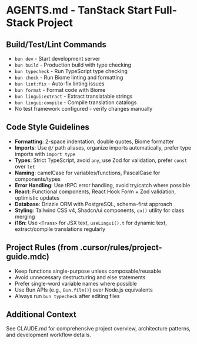 # AGENTS.md - TanStack Start Full-Stack Project

## Build/Test/Lint Commands

- `bun dev` - Start development server
- `bun build` - Production build with type checking
- `bun typecheck` - Run TypeScript type checking
- `bun check` - Run Biome linting and formatting
- `bun lint:fix` - Auto-fix linting issues
- `bun format` - Format code with Biome
- `bun lingui:extract` - Extract translatable strings
- `bun lingui:compile` - Compile translation catalogs
- No test framework configured - verify changes manually

## Code Style Guidelines

- **Formatting**: 2-space indentation, double quotes, Biome formatter
- **Imports**: Use `@/` path aliases, organize imports automatically, prefer type imports with `import type`
- **Types**: Strict TypeScript, avoid `any`, use Zod for validation, prefer `const` over `let`
- **Naming**: camelCase for variables/functions, PascalCase for components/types
- **Error Handling**: Use tRPC error handling, avoid try/catch where possible
- **React**: Functional components, React Hook Form + Zod validation, optimistic updates
- **Database**: Drizzle ORM with PostgreSQL, schema-first approach
- **Styling**: Tailwind CSS v4, Shadcn/ui components, `cn()` utility for class merging
- **i18n**: Use `<Trans>` for JSX text, `useLingui().t` for dynamic text, extract/compile translations regularly

## Project Rules (from .cursor/rules/project-guide.mdc)

- Keep functions single-purpose unless composable/reusable
- Avoid unnecessary destructuring and else statements
- Prefer single-word variable names where possible
- Use Bun APIs (e.g., `Bun.file()`) over Node.js equivalents
- Always run `bun typecheck` after editing files

## Additional Context

See CLAUDE.md for comprehensive project overview, architecture patterns, and development workflow details.
